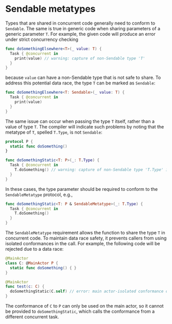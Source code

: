 # Sendable metatypes

Types that are shared in concurrent code generally need to conform to `Sendable`. The same is true in generic code when sharing parameters of a generic parameter `T`. For example, the given code will produce an error under strict concurrency checking

```swift
func doSomethingElsewhere<T>(_ value: T) {
  Task { @concurrent in
    print(value) // warning: capture of non-Sendable type 'T'
  }
}
```

because `value` can have a non-Sendable type that is not safe to share. To address this potential data race, the type `T` can be marked as `Sendable`:

```swift
func doSomethingElsewhere<T: Sendable>(_ value: T) {
  Task { @concurrent in
    print(value)
  }
}
```

The same issue can occur when passing the type `T` itself, rather than a value of type `T`. The compiler will indicate such problems by noting that the metatype of `T`, spelled `T.Type`, is not `Sendable`:

```swift
protocol P {
  static func doSomething()
}

func doSomethingStatic<T: P>(_: T.Type) {
  Task { @concurrent in
    T.doSomething() // warning: capture of non-Sendable type 'T.Type' in an isolated closure
  }
}
```

In these cases, the type parameter should be required to conform to the `SendableMetatype` protocol, e.g.,

```swift
func doSomethingStatic<T: P & SendableMetatype>(_: T.Type) {
  Task { @concurrent in
    T.doSomething()
  }
}
```

The `SendableMetatype` requirement allows the function to share the type `T` in concurrent code. To maintain data race safety, it prevents callers from using isolated conformances in the call. For example, the following code will be rejected due to a data race:

```swift
@MainActor
class C: @MainActor P {
  static func doSomething() { }
}

@MainActor
func test(c: C) {
  doSomethingStatic(C.self) // error: main actor-isolated conformance of 'C' to 'P' cannot satisfy conformance requirement for a 'Sendable' type parameter
}

```

The conformance of `C` to `P` can only be used on the main actor, so it cannot be provided to `doSomethingStatic`, which calls the conformance from a different concurrent task.